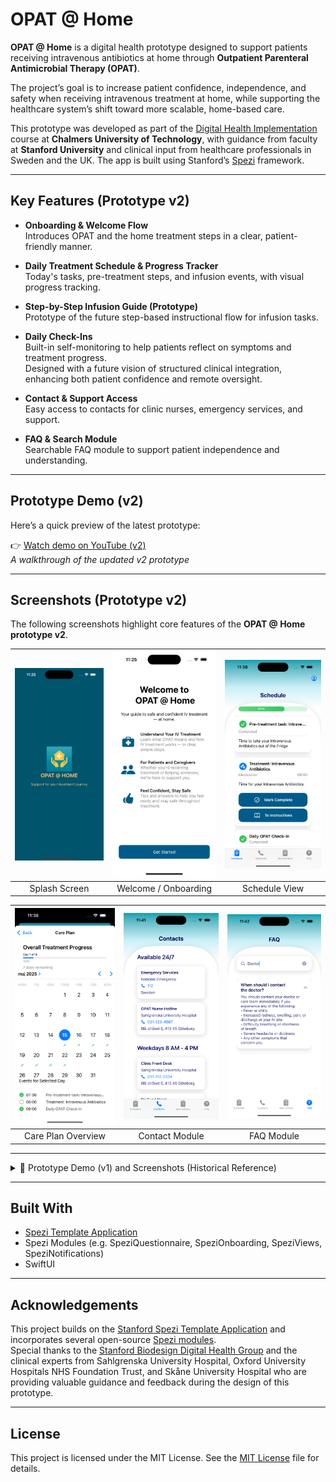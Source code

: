 <!--
This source file is part of the OPAT @ Home project.

Based on the Stanford Spezi Template Application:
https://github.com/StanfordSpezi/SpeziTemplateApplication

SPDX-FileCopyrightText: 2023 Stanford University  
SPDX-License-Identifier: MIT
-->

# OPAT @ Home

**OPAT @ Home** is a digital health prototype designed to support patients receiving intravenous antibiotics at home through **Outpatient Parenteral Antimicrobial Therapy (OPAT)**.

The project’s goal is to increase patient confidence, independence, and safety when receiving intravenous treatment at home, while supporting the healthcare system’s shift toward more scalable, home-based care.

This prototype was developed as part of the [Digital Health Implementation](https://www.chalmers.se/en/education/your-studies/course-selection-and-registration/select-courses/choose-a-tracks-course/digital-health-implementation/) course at **Chalmers University of Technology**, with guidance from faculty at **Stanford University** and clinical input from healthcare professionals in Sweden and the UK. The app is built using Stanford’s [Spezi](https://github.com/StanfordSpezi/Spezi) framework.

---

## Key Features (Prototype v2)

- **Onboarding & Welcome Flow**  
  Introduces OPAT and the home treatment steps in a clear, patient-friendly manner.

- **Daily Treatment Schedule & Progress Tracker**  
  Today's tasks, pre-treatment steps, and infusion events, with visual progress tracking.

- **Step-by-Step Infusion Guide (Prototype)**  
  Prototype of the future step-based instructional flow for infusion tasks.

- **Daily Check-Ins**  
  Built-in self-monitoring to help patients reflect on symptoms and treatment progress.  
  Designed with a future vision of structured clinical integration, enhancing both patient confidence and remote oversight.

- **Contact & Support Access**  
  Easy access to contacts for clinic nurses, emergency services, and support.

- **FAQ & Search Module**  
  Searchable FAQ module to support patient independence and understanding.

---

## Prototype Demo (v2)

Here’s a quick preview of the latest prototype:

👉 [Watch demo on YouTube (v2)](https://youtube.com/shorts/YVcvpVbuJEw)  
*A walkthrough of the updated v2 prototype*

---


## Screenshots (Prototype v2)

The following screenshots highlight core features of the **OPAT @ Home prototype v2**.

| ![Splash](./screenshots/v2/01_splash.png) | ![Welcome](./screenshots/v2/02_onboarding_intro.png) | ![Schedule](./screenshots/v2/03_schedule.png) |
|:--:|:--:|:--:|
| Splash Screen | Welcome / Onboarding | Schedule View |

| ![Care Plan](./screenshots/v2/04_careplan.png) | ![Contacts](./screenshots/v2/05_contacts.png) | ![FAQ](./screenshots/v2/06_faq.png) |
|:--:|:--:|:--:|
| Care Plan Overview | Contact Module | FAQ Module |

---

<details>
<summary>📜 Prototype Demo (v1) and Screenshots (Historical Reference)</summary>

### Prototype Demo (v1)

👉 [Watch demo on YouTube (v1)](https://youtube.com/shorts/mlTw7f_ffxE)  
*A quick walkthrough of key features*

### Screenshots (Prototype v1)

| ![Splash](./screenshots/v1/01_splash.png) | ![Welcome](./screenshots/v1/02_onboarding_intro.png) | ![Schedule](./screenshots/v1/03_schedule.png) |
|:--:|:--:|:--:|
| Splash Screen | Welcome / Onboarding | Schedule View |

| ![Contacts](./screenshots/v1/04_contacts.png) | ![All Done](./screenshots/v1/05_all_done.png) | ![FAQ](./screenshots/v1/06_faq.png) |
|:--:|:--:|:--:|
| Contact Module | All Done Screen | FAQ Module |

</details>

---

## Built With

- [Spezi Template Application](https://github.com/StanfordSpezi/SpeziTemplateApplication)
- Spezi Modules (e.g. SpeziQuestionnaire, SpeziOnboarding, SpeziViews, SpeziNotifications)
- SwiftUI

---

## Acknowledgements

This project builds on the [Stanford Spezi Template Application](https://github.com/StanfordSpezi/SpeziTemplateApplication) and incorporates several open-source [Spezi modules](https://github.com/StanfordSpezi).  
Special thanks to the [Stanford Biodesign Digital Health Group](https://biodesign.stanford.edu/) and the clinical experts from Sahlgrenska University Hospital, Oxford University Hospitals NHS Foundation Trust, and Skåne University Hospital who are providing valuable guidance and feedback during the design of this prototype.

---

## License

This project is licensed under the MIT License. See the [MIT License](LICENSES/MIT.txt) file for details.

